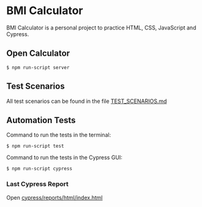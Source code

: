 # BMI Calculator
BMI Calculator is a personal project to practice HTML, CSS, JavaScript and Cypress.

## Open Calculator
```
$ npm run-script server
```

## Test Scenarios 
All test scenarios can be found in the file [TEST_SCENARIOS.md](TEST_SCENARIOS.md)

 ## Automation Tests
 Command to run the tests in the terminal:
 ```
 $ npm run-script test
 ```
 Command to run the tests in the Cypress GUI:
 ```
 $ npm run-script cypress
 ```

 ### Last Cypress Report
 Open [cypress/reports/html/index.html](https://htmlpreview.github.io/?https://github.com/mariasilvas/bmi/blob/main/cypress/reports/html/index.html)
